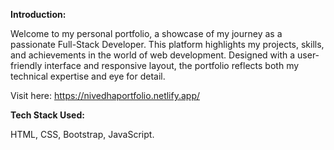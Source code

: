 **Introduction:**

Welcome to my personal portfolio, a showcase of my journey as a passionate Full-Stack Developer. This platform highlights my projects, skills, and achievements in the world of web development. Designed with a user-friendly interface and responsive layout, the portfolio reflects both my technical expertise and eye for detail.


Visit here: https://nivedhaportfolio.netlify.app/

**Tech Stack Used:**

HTML, CSS, Bootstrap, JavaScript.

